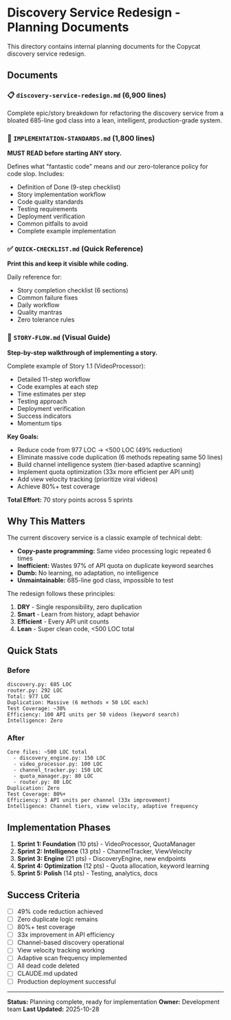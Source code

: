 # Discovery Service Redesign - Planning Documents

This directory contains internal planning documents for the Copycat discovery service redesign.

## Documents

### 📋 `discovery-service-redesign.md` (6,900 lines)
Complete epic/story breakdown for refactoring the discovery service from a bloated 685-line god class into a lean, intelligent, production-grade system.

### 📖 `IMPLEMENTATION-STANDARDS.md` (1,800 lines)
**MUST READ before starting ANY story.**

Defines what "fantastic code" means and our zero-tolerance policy for code slop. Includes:
- Definition of Done (9-step checklist)
- Story implementation workflow
- Code quality standards
- Testing requirements
- Deployment verification
- Common pitfalls to avoid
- Complete example implementation

### ✅ `QUICK-CHECKLIST.md` (Quick Reference)
**Print this and keep it visible while coding.**

Daily reference for:
- Story completion checklist (6 sections)
- Common failure fixes
- Daily workflow
- Quality mantras
- Zero tolerance rules

### 🎯 `STORY-FLOW.md` (Visual Guide)
**Step-by-step walkthrough of implementing a story.**

Complete example of Story 1.1 (VideoProcessor):
- Detailed 11-step workflow
- Code examples at each step
- Time estimates per step
- Testing approach
- Deployment verification
- Success indicators
- Momentum tips

**Key Goals:**
- Reduce code from 977 LOC → <500 LOC (49% reduction)
- Eliminate massive code duplication (6 methods repeating same 50 lines)
- Build channel intelligence system (tier-based adaptive scanning)
- Implement quota optimization (33x more efficient per API unit)
- Add view velocity tracking (prioritize viral videos)
- Achieve 80%+ test coverage

**Total Effort:** 70 story points across 5 sprints

## Why This Matters

The current discovery service is a classic example of technical debt:
- **Copy-paste programming:** Same video processing logic repeated 6 times
- **Inefficient:** Wastes 97% of API quota on duplicate keyword searches
- **Dumb:** No learning, no adaptation, no intelligence
- **Unmaintainable:** 685-line god class, impossible to test

The redesign follows these principles:
1. **DRY** - Single responsibility, zero duplication
2. **Smart** - Learn from history, adapt behavior
3. **Efficient** - Every API unit counts
4. **Lean** - Super clean code, <500 LOC total

## Quick Stats

### Before
```
discovery.py: 685 LOC
router.py: 292 LOC
Total: 977 LOC
Duplication: Massive (6 methods × 50 LOC each)
Test Coverage: ~30%
Efficiency: 100 API units per 50 videos (keyword search)
Intelligence: Zero
```

### After
```
Core files: ~500 LOC total
  - discovery_engine.py: 150 LOC
  - video_processor.py: 100 LOC
  - channel_tracker.py: 150 LOC
  - quota_manager.py: 80 LOC
  - router.py: 80 LOC
Duplication: Zero
Test Coverage: 80%+
Efficiency: 3 API units per channel (33x improvement)
Intelligence: Channel tiers, view velocity, adaptive frequency
```

## Implementation Phases

1. **Sprint 1: Foundation** (10 pts) - VideoProcessor, QuotaManager
2. **Sprint 2: Intelligence** (13 pts) - ChannelTracker, ViewVelocity
3. **Sprint 3: Engine** (21 pts) - DiscoveryEngine, new endpoints
4. **Sprint 4: Optimization** (12 pts) - Quota allocation, keyword learning
5. **Sprint 5: Polish** (14 pts) - Testing, analytics, docs

## Success Criteria

- [ ] 49% code reduction achieved
- [ ] Zero duplicate logic remains
- [ ] 80%+ test coverage
- [ ] 33x improvement in API efficiency
- [ ] Channel-based discovery operational
- [ ] View velocity tracking working
- [ ] Adaptive scan frequency implemented
- [ ] All dead code deleted
- [ ] CLAUDE.md updated
- [ ] Production deployment successful

---

**Status:** Planning complete, ready for implementation
**Owner:** Development team
**Last Updated:** 2025-10-28
